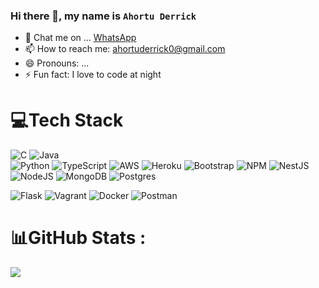 ### Hi there 👋, my name is `Ahortu Derrick`

<!--
**Ahortu90/Ahortu90** is a ✨ _special_ ✨ repository because its `README.md` (this file) appears on your GitHub profile.

Here are some ideas to get you started:
-->

- 💬 Chat me on ... [WhatsApp](wa.me/+233558039093)
- 📫 How to reach me: [ahortuderrick0@gmail.com](mailto:ahortuderrick0@gmail.com)
- 😄 Pronouns: ...
- ⚡ Fun fact: I love to code at night


# 💻Tech Stack

![C](https://img.shields.io/badge/c-%2300599C.svg?style=for-the-badge&logo=c&logoColor=white) 
![Java](https://img.shields.io/badge/java-%23ED8B00.svg?style=for-the-badge&logo=java&logoColor=white)  
![Python](https://img.shields.io/badge/python-3670A0?style=for-the-badge&logo=python&logoColor=ffdd54)
![TypeScript](https://img.shields.io/badge/typescript-%23007ACC.svg?style=for-the-badge&logo=typescript&logoColor=white)
![AWS](https://img.shields.io/badge/AWS-%23FF9900.svg?style=for-the-badge&logo=amazon-aws&logoColor=white) 
![Heroku](https://img.shields.io/badge/heroku-%23430098.svg?style=for-the-badge&logo=heroku&logoColor=white)
![Bootstrap](https://img.shields.io/badge/bootstrap-%23563D7C.svg?style=for-the-badge&logo=bootstrap&logoColor=white) 
![NPM](https://img.shields.io/badge/NPM-%23000000.svg?style=for-the-badge&logo=npm&logoColor=white) 
![NestJS](https://img.shields.io/badge/nestjs-%23E0234E.svg?style=for-the-badge&logo=nestjs&logoColor=white) 
![NodeJS](https://img.shields.io/badge/node.js-6DA55F?style=for-the-badge&logo=node.js&logoColor=white)
![MongoDB](https://img.shields.io/badge/MongoDB-%234ea94b.svg?style=for-the-badge&logo=mongodb&logoColor=white)
![Postgres](https://img.shields.io/badge/postgres-%23316192.svg?style=for-the-badge&logo=postgresql&logoColor=white)

![Flask](https://img.shields.io/badge/flask-%23000.svg?style=for-the-badge&logo=flask&logoColor=white)
![Vagrant](https://img.shields.io/badge/vagrant-%231563FF.svg?style=for-the-badge&logo=vagrant&logoColor=white) 
![Docker](https://img.shields.io/badge/docker-%230db7ed.svg?style=for-the-badge&logo=docker&logoColor=white)
![Postman](https://img.shields.io/badge/Postman-FF6C37?style=for-the-badge&logo=postman&logoColor=white)

# 📊GitHub Stats :

![](https://github-readme-stats.vercel.app/api?username=Ahortu90&theme=onedark&hide_border=true&include_all_commits=true&count_private=true)
